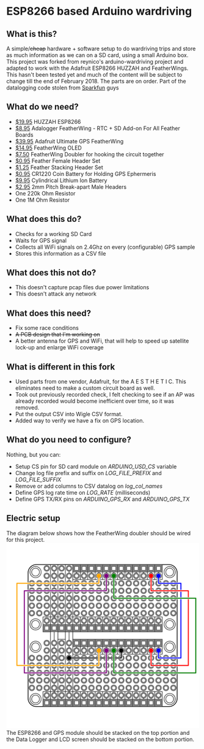 # ESP8266 based Arduino wardriving


## What is this?
A simple/~~cheap~~ hardware + software setup to do wardriving trips and store as much information as we can on a SD card, using a small Arduino box. This project was forked from reynico's arduino-wardriving project and adapted to work with the Adafruit ESP8266 HUZZAH and FeatherWings. This hasn't been tested yet and much of the content will be subject to change till the end of February 2018. The parts are on order. 
Part of the datalogging code stolen from [Sparkfun](https://learn.sparkfun.com/tutorials/gps-logger-shield-hookup-guide/example-sketch-gps-serial-passthrough) guys

## What do we need?
* [$19.95](https://www.adafruit.com/product/3213) HUZZAH ESP8266
* [$8.95](https://www.adafruit.com/product/2922) Adalogger FeatherWing - RTC + SD Add-on For All Feather Boards
* [$39.95](https://www.adafruit.com/product/3133) Adafruit Ultimate GPS FeatherWing
* [$14.95](https://www.adafruit.com/product/2900) FeatherWing OLED
* [$7.50](https://www.adafruit.com/product/2890) FeatherWing Doubler for hooking the circuit together
* [$0.95](https://www.adafruit.com/product/2886) Feather Female Header Set
* [$1.25](https://www.adafruit.com/product/2830) Feather Stacking Header Set
* [$0.95](https://www.adafruit.com/product/380) CR1220 Coin Battery for Holding GPS Ephermeris 
* [$9.95](https://www.adafruit.com/product/1781) Cylindrical Lithium Ion Battery
* [$2.95](https://www.adafruit.com/product/2671) 2mm Pitch Break-apart Male Headers
* One 220k Ohm Resistor
* One 1M Ohm Resistor

## What does this do?
* Checks for a working SD Card
* Waits for GPS signal
* Collects all WiFi signals on 2.4Ghz on every (configurable) GPS sample
* Stores this information as a CSV file

## What does this not do?
* This doesn't capture pcap files due power limitations
* This doesn't attack any network

## What does this need?
* Fix some race conditions
* ~~A PCB design that I'm working on~~
* A better antenna for GPS and WiFi, that will help to speed up satellite lock-up and enlarge WiFi coverage

## What is different in this fork 
* Used parts from one vendor, Adafruit, for the A E S T H E T I C. This eliminates need to make a custom circuit board as well.
* Took out previously recorded check, I felt checking to see if an AP was already recorded would become inefficient over time, so it was removed. 
* Put the output CSV into Wigle CSV format.
* Added way to verify we have a fix on GPS location. 

## What do you need to configure?
Nothing, but you can:
* Setup CS pin for SD card module on *ARDUINO_USD_CS* variable
* Change log file prefix and suffix on *LOG_FILE_PREFIX* and *LOG_FILE_SUFFIX*
* Remove or add columns to CSV datalog on *log_col_names*
* Define GPS log rate time on *LOG_RATE* (milliseconds)
* Define GPS TX/RX pins on *ARDUINO_GPS_RX* and *ARDUINO_GPS_TX*

## Electric setup
The diagram below shows how the FeatherWing doubler should be wired for this project. 
![](feather-wing-doubler.svg)
The ESP8266 and GPS module should be stacked on the top portion and the Data Logger and LCD screen should be stacked on the bottom portion. 

